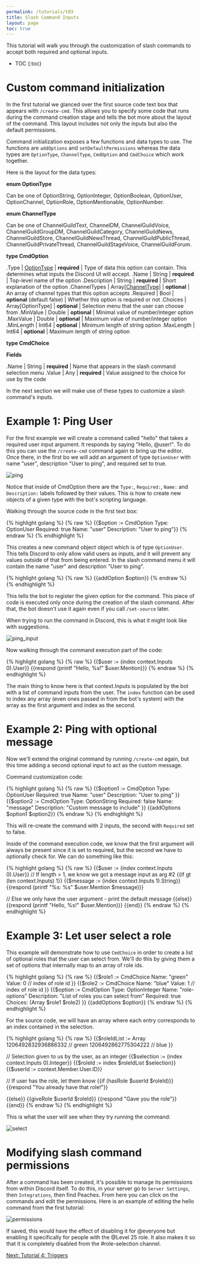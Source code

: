 ```yaml
---
permalink: /tutorials/t03
title: Slash Command Inputs
layout: page
toc: true
---
```


This tutorial will walk you through the customization of slash commands to accept both required and optional inputs.

* TOC
{:toc}

# Custom command initialization

In the first tutorial we glanced over the first source code text box that appears with `/create-cmd`. This allows you to specify some code that runs during the command creation stage and tells the bot more about the layout of the command. This layout includes not only the inputs but also the default permissions.

Command initialization exposes a few functions and data types to use. The functions are `addOptions` and `setDefaultPermissions` whereas the data types are `OptionType`, `ChannelType`, `CmdOption` and `CmdChoice` which work together.

Here is the layout for the data types:

**enum OptionType**

Can be one of OptionString, OptionInteger, OptionBoolean, OptionUser, OptionChannel, OptionRole, OptionMentionable, OptionNumber.

**enum ChannelType**

Can be one of ChannelGuildText, ChannelDM, ChannelGuildVoice, ChannelGuildGroupDM, ChannelGuildCategory, ChannelGuildNews, ChannelGuildStore, ChannelGuildNewsThread, ChannelGuildPublicThread, ChannelGuildPrivateThread, ChannelGuildStageVoice, ChannelGuildForum.

**type CmdOption**

.Type | [OptionType](/docs#enum-optiontype) | **required** | Type of data this option can contain. This determines what inputs the Discord UI will accept. 
.Name | String | **required** | Top-level name of the option
.Description | String | **required** | Short explanation of the option
.ChannelTypes | Array[[ChannelType](/docs#enum-channeltype)] | **optional** | An array of channel types that this option accepts
.Required | Bool | **optional** (default false) | Whether this option is required or not
.Choices | Array[OptionType] | **optional** | Selection menu that the user can choose from
.MinValue | Double | **optional** | Minimal value of number/integer option
.MaxValue | Double | **optional** | Maximum value of number/integer option
.MinLength | Int64 | **optional** | Minimum length of string option
.MaxLength | Int64 | **optional** | Maximum length of string option

**type CmdChoice**

**Fields**

.Name | String | **required** | Name that appears in the slash command selection menu
.Value | Any | **required** | Value assigned to the choice for use by the code

In the next section we will make use of these types to customize a slash command's inputs.

# Example 1: Ping User

For the first example we will create a command called "hello" that takes a required user input argument. It responds by saying "Hello, @user!". To do this you can use the `/create-cmd` command again to bring up the editor. Once there, in the first bo we will add an argument of type `OptionUser` with name "user", description "User to ping", and required set to true.

![ping](/assets/t03/ping.png)

Notice that inside of CmdOption there are the `Type:`, `Required:`, `Name:` and `Description:` labels followed by their values. This is how to create new objects of a given type with the bot's scripting language.

Walking through the source code in the first text box:

{% highlight golang %}
{% raw %}
{{$option := CmdOption
    Type: OptionUser Required: true
    Name: "user" Description: "User to ping"}}
{% endraw %}
{% endhighlight %}

This creates a new command object object which is of type `OptionUser`. This tells Discord to only allow valid users as inputs, and it will prevent any values outside of that from being entered. In the slash command menu it will contain the name "user" and description "User to ping".

{% highlight golang %}
{% raw %}
{{addOption $option}}
{% endraw %}
{% endhighlight %}

This tells the bot to register the given option for the command. This piece of code is executed only once during the creation of the slash command. After that, the bot doesn't use it again even if you call `/set-source` later.

When trying to run the command in Discord, this is what it might look like with suggestions.

![ping_input](/assets/t03/ping_input.png)

Now walking through the command execution part of the code:

{% highlight golang %}
{% raw %}
{{$user := (index context.Inputs 0).User}}
{{respond (printf "Hello, %s!" $user.Mention)}}
{% endraw %}
{% endhighlight %}

The main thing to know here is that context.Inputs is populated by the bot with a list of command inputs from the user. The `index` function can be used to index any array (even ones passed in from the bot's system) with the array as the first argument and index as the second.

# Example 2: Ping with optional message

Now we'll extend the original command by running `/create-cmd` again, but this time adding a second optional input to act as the custom message.

Command customization code:

{% highlight golang %}
{% raw %}
{{$option1 := CmdOption
    Type: OptionUser 
    Required: true
    Name: "user" 
    Description: "User to ping"
}}
{{$option2 := CmdOption
    Type: OptionString 
    Required: false
    Name: "message"
    Description: "Custom message to include"
}}
{{addOptions $option1 $option2}}
{% endraw %}
{% endhighlight %}

This will re-create the command with 2 inputs, the second with `Required` set to false.

Inside of the command execution code, we know that the first argument will always be present since it is set to required, but the second we have to optionally check for. We can do something like this:

{% highlight golang %}
{% raw %}
{{$user := (index context.Inputs 0).User}}
// If length > 1, we know we got a message input as arg #2
{{if gt (len context.Inputs) 1}}
    {{$message := (index context.Inputs 1).String}}
    {{respond (printf "%s: %s" $user.Mention $message)}}

// Else we only have the user argument - print the default message
{{else}}
    {{respond (printf "Hello, %s!" $user.Mention)}}
{{end}}
{% endraw %}
{% endhighlight %}

# Example 3: Let user select a role

This example will demonstrate how to use `CmdChoice` in order to create a list of optional roles that the user can select from. We'll do this by giving them a set of options that internally map to an array of role ids.

{% highlight golang %}
{% raw %}
{{$role1 := CmdChoice
    Name: "green"
    Value: 0 // index of role id
}}
{{$role2 := CmdChoice
    Name: "blue"
    Value: 1 // index of role id
}}
{{$option := CmdOption
    Type: OptionInteger 
    Name: "role-options"
    Description: "List of roles you can select from"
    Required: true
    Choices: (Array $role1 $role2)
}}
{{addOptions $option}}
{% endraw %}
{% endhighlight %}

For the source code, we will have an array where each entry corresponds to an index contained in the selection.

{% highlight golang %}
{% raw %}
{{$roleIdList := Array
    1206492832936886332 // green
    1206492862775304222 // blue
}}

// Selection given to us by the user, as an integer
{{$selection := (index context.Inputs 0).Integer}}
{{$roleId := index $roleIdList $selection}}
{{$userId := context.Member.User.ID}}

// If user has the role, let them know
{{if (hasRole $userId $roleId)}}
    {{respond "You already have that role!"}}

{{else}}
    {{giveRole $userId $roleId}}
    {{respond "Gave you the role"}}
{{end}}
{% endraw %}
{% endhighlight %}

This is what the user will see when they try running the command:

![select](/assets/t03/select.png)

# Modifying slash command permissions

After a command has been created, it's possible to manage its permissions from within Discord itself. To do this, in your server go to `Server Settings`, then `Integrations`, then find Peaches. From here you can click on the commands and edit the permissions. Here is an example of editing the hello command from the first tutorial:

![permissions](/assets/t03/permissions.png)

If saved, this would have the effect of disabling it for @everyone but enabling it specifically for people with the @Level 25 role. It also makes it so that it is completely disabled from the #role-selection channel.

[Next: Tutorial 4: Triggers](/tutorials/t04)